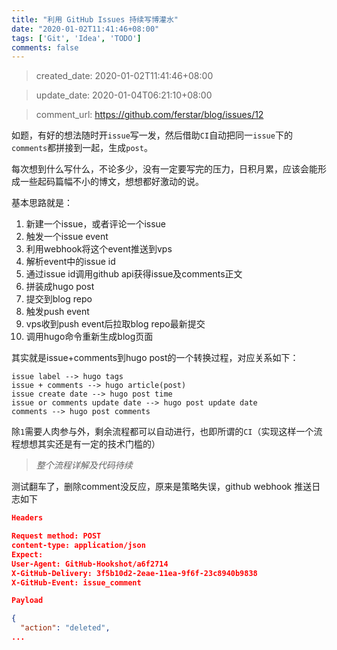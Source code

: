 ```yaml
---
title: "利用 GitHub Issues 持续写博灌水"
date: "2020-01-02T11:41:46+08:00"
tags: ['Git', 'Idea', 'TODO']
comments: false
---
```


> created_date: 2020-01-02T11:41:46+08:00

> update_date: 2020-01-04T06:21:10+08:00

> comment_url: https://github.com/ferstar/blog/issues/12

如题，有好的想法随时开`issue`写一发，然后借助`CI`自动把同一`issue`下的`comments`都拼接到一起，生成`post`。

每次想到什么写什么，不论多少，没有一定要写完的压力，日积月累，应该会能形成一些起码篇幅不小的博文，想想都好激动的说。

基本思路就是：

1. 新建一个issue，或者评论一个issue
2. 触发一个issue event
3. 利用webhook将这个event推送到vps
4. 解析event中的issue id
5. 通过issue id调用github api获得issue及comments正文
6. 拼装成hugo post
7. 提交到blog repo
8. 触发push event
9. vps收到push event后拉取blog repo最新提交
10. 调用hugo命令重新生成blog页面

其实就是issue+comments到hugo post的一个转换过程，对应关系如下：

```
issue label --> hugo tags
issue + comments --> hugo article(post)
issue create date --> hugo post time
issue or comments update date --> hugo post update date
comments --> hugo post comments
```

除`1`需要人肉参与外，剩余流程都可以自动进行，也即所谓的`CI`（实现这样一个流程想想其实还是有一定的技术门槛的）

> _整个流程详解及代码待续_

测试翻车了，删除comment没反应，原来是策略失误，github webhook 推送日志如下

```json
Headers

Request method: POST
content-type: application/json
Expect: 
User-Agent: GitHub-Hookshot/a6f2714
X-GitHub-Delivery: 3f5b10d2-2eae-11ea-9f6f-23c8940b9838
X-GitHub-Event: issue_comment

Payload

{
  "action": "deleted",
...
```